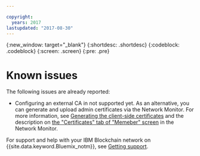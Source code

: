 ```yaml
---

copyright:
  years: 2017
lastupdated: "2017-08-30"
---
```


{:new_window: target="_blank"}
{:shortdesc: .shortdesc}
{:codeblock: .codeblock}
{:screen: .screen}
{:pre: .pre}


# Known issues

The following issues are already reported:
- Configuring an external CA in not supported yet.  As an alternative, you can generate and upload admin certificates via the Network Monitor. For more information, see [Generating the client-side certificates](v10_application.html#generating-the-client-side-certificates) and the description on [the "Certificates" tab of "Memeber" screen](v10_dashboard.html#members) in the Network Monitor.

For support and help with your IBM Blockchain network on {{site.data.keyword.Bluemix_notm}}, see [Getting support](ibmblockchain_support.html).
